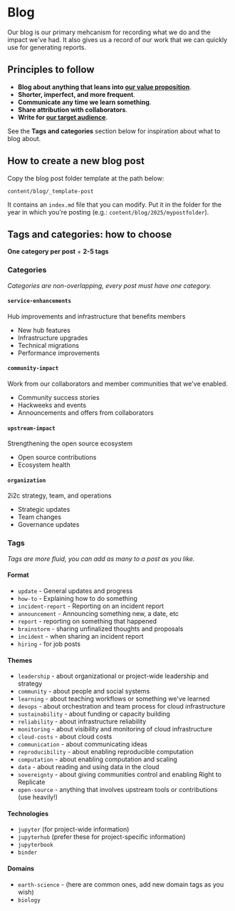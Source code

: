 # Blog

Our blog is our primary mehcanism for recording what we do and the impact we've had. It also gives us a record of our work that we can quickly use for generating reports.

## Principles to follow

- **Blog about anything that leans into [our value proposition](https://compass.2i2c.org/organization/value-proposition/)**.
- **Shorter, imperfect, and more frequent**.
- **Communicate any time we learn something**.
- **Share attribution with collaborators**.
- **Write for [our target audience](https://compass.2i2c.org/marketing/strategy/#our-audience)**.

See the **Tags and categories** section below for inspiration about what to blog about.

## How to create a new blog post

Copy the blog post folder template at the path below:

```
content/blog/_template-post
```

It contains an `index.md` file that you can modify. Put it in the folder for the year in which you're posting (e.g.: `content/blog/2025/mypostfolder`).

## Tags and categories: how to choose

**One category per post** + **2-5 tags**

### Categories

_Categories are non-overlapping, every post must have one category._

#### `service-enhancements`

Hub improvements and infrastructure that benefits members

- New hub features
- Infrastructure upgrades
- Technical migrations
- Performance improvements

#### `community-impact`

Work from our collaborators and member communities that we've enabled.

- Community success stories
- Hackweeks and events
- Announcements and offers from collaborators

#### `upstream-impact`

Strengthening the open source ecosystem

- Open source contributions
- Ecosystem health

#### `organization`
2i2c strategy, team, and operations

- Strategic updates
- Team changes
- Governance updates

### Tags

_Tags are more fluid, you can add as many to a post as you like._

#### Format

- `update` - General updates and progress
- `how-to` - Explaining how to do something
- `incident-report` - Reporting on an incident report
- `announcement` - Announcing something new, a date, etc
- `report` - reporting on something that happened
- `brainstorm` - sharing unfinalized thoughts and proposals
- `incident` - when sharing an incident report
- `hiring` - for job posts

#### Themes
- `leadership` - about organizational or project-wide leadership and strategy
- `community` - about people and social systems
- `learning` - about teaching workflows or something we've learned
- `devops` - about orchestration and team process for cloud infrastructure
- `sustainability` - about funding or capacity building
- `reliability` - about infrastructure reliability
- `monitoring` - about visibility and monitoring of cloud infrastructure
- `cloud-costs` - about cloud costs
- `communication` - about communicating ideas
- `reproducibility` - about enabling reproducible computation
- `computation` - about enabling computation and scaling
- `data` - about reading and using data in the cloud
- `sovereignty` - about giving communities control and enabling Right to Replicate
- `open-source` - anything that involves upstream tools or contributions (use heavily!)

#### Technologies
- `jupyter` (for project-wide information)
- `jupyterhub` (prefer these for project-specific information)
- `jupyterbook`
- `binder`

#### Domains
- `earth-science` - (here are common ones, add new domain tags as you wish)
- `biology`